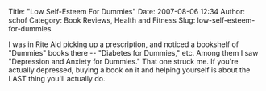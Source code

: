 Title: "Low Self-Esteem For Dummies"
Date: 2007-08-06 12:34
Author: schof
Category: Book Reviews, Health and Fitness
Slug: low-self-esteem-for-dummies

I was in Rite Aid picking up a prescription, and noticed a bookshelf of
"Dummies" books there -- "Diabetes for Dummies," etc. Among them I saw
"Depression and Anxiety for Dummies." That one struck me. If you're
actually depressed, buying a book on it and helping yourself is about
the LAST thing you'll actually do.

